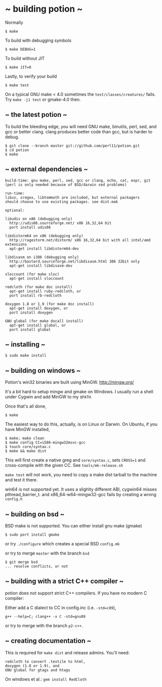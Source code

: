 # ~ building potion ~

Normally

    $ make

To build with debugging symbols

    $ make DEBUG=1

To build without JIT

    $ make JIT=0

Lastly, to verify your build

    $ make test

On a typical GNU make < 4.0 sometimes the `test/classes/creatures/` fails.
Try `make -j1 test` or gmake-4.0 then.

## ~ the latest potion ~

To build the bleeding edge, you will need
GNU make, binutils, perl, sed, and gcc or better clang.
clang produces better code than gcc, but is harder to debug.

    $ git clone --branch master git://github.com/perl11/potion.git
    $ cd potion
    $ make

## ~ external dependencies ~

    build-time: gnu make, perl, sed, gcc or clang, echo, cat, expr, git
    (perl is only needed because of BSD/darwin sed problems)

    run-time:
    libuv, sregex, libtommath are included, but external packagers
    should choose to use existing packages. see dist.mak

    optional:

    libudis on x86 (debugging only)
      http://udis86.sourceforge.net/ x86 16,32,64 bit
      port install udis86

    libdistorm64 on x86 (debugging only)
      http://ragestorm.net/distorm/ x86 16,32,64 bit with all intel/amd extensions
      apt-get install libdistorm64-dev

    libdisasm on i386 (debugging only)
      http://bastard.sourceforge.net/libdisasm.html 386 32bit only
      apt-get install libdisasm-dev

    sloccount (for make sloc)
      apt-get install sloccount

    redcloth (for make doc install)
      apt-get install ruby-redcloth, or
      port install rb-redcloth

    doxygen 1.8 or 1.9 (for make doc install)
      apt-get install doxygen, or
      port install doxygen

    GNU global (for make docall install)
      apt-get install global, or
      port install global

## ~ installing ~

    $ sudo make install

## ~ building on windows ~

Potion's win32 binaries are built using MinGW.
<http://mingw.org/>

It's a bit hard to setup mingw and gmake on Windows.
I usually run a shell under Cygwin and add MinGW
to my `$PATH`.

Once that's all done,

    $ make

The easiest way to do this, actually, is on Linux or Darwin.
On Ubuntu, if you have MinGW installed,

    $ make; make clean
    $ make config CC=i586-mingw32msvc-gcc
    $ touch core/syntax.c
    $ make && make dist

This will first create a native greg and `core/syntax.c`,
sets `CROSS=1` and cross-compile with the given CC.
See `tools/mk-release.sh`

`make test` will not work, you need to copy a make dist tarball
to the machine and test it there.

win64 is not supported yet. It uses a slighlty different ABI,
cygwin64 misses pthread\_barrier\_t.
and x86_64-w64-mingw32-gcc fails by creating a wrong `config.h`

## ~ building on bsd ~

BSD make is not supported.
You can either install gnu make (gmake)

    $ sudo port install gmake

or try `./configure` which creates a special BSD `config.mk`

or try to merge `master` with the branch `bsd`

    $ git merge bsd
    ... resolve conflicts, or not

## ~ building with a strict C++ compiler ~

potion does not support strict C++ compilers.
If you have no modern C compiler:

Either add a C dialect to CC in config.inc (i.e. `-std=c89`),

    g++ --help=C; clang++ -x C -std=gnu89

or try to merge with the branch `p2-c++`.

## ~ creating documentation ~

This is required for `make dist` and release admins.
You'll need:

    redcloth to convert .textile to html,
    doxygen (1.8 or 1.9), and
    GNU global for gtags and htags

On windows et al.: `gem install RedCloth`
